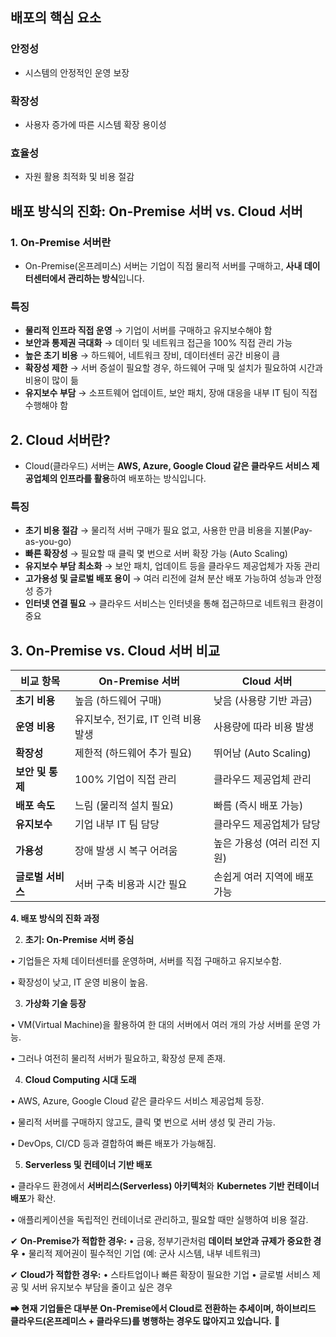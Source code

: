 ## 배포의 핵심 요소
### 안정성
- 시스템의 안정적인 운영 보장
### 확장성
- 사용자 증가에 따른 시스템 확장 용이성
### 효율성
- 자원 활용 최적화 및 비용 절감


## 배포 방식의 진화: On-Premise 서버 vs. Cloud 서버
### 1. On-Premise 서버란
- On-Premise(온프레미스) 서버는 기업이 직접 물리적 서버를 구매하고, **사내 데이터센터에서 관리하는 방식**입니다.
### 특징
- **물리적 인프라 직접 운영** → 기업이 서버를 구매하고 유지보수해야 함
- **보안과 통제권 극대화** → 데이터 및 네트워크 접근을 100% 직접 관리 가능
- **높은 초기 비용** → 하드웨어, 네트워크 장비, 데이터센터 공간 비용이 큼
- **확장성 제한** → 서버 증설이 필요할 경우, 하드웨어 구매 및 설치가 필요하여 시간과 비용이 많이 듦
- **유지보수 부담** → 소프트웨어 업데이트, 보안 패치, 장애 대응을 내부 IT 팀이 직접 수행해야 함

## 2. Cloud 서버란?
- Cloud(클라우드) 서버는 **AWS, Azure, Google Cloud 같은 클라우드 서비스 제공업체의 인프라를 활용**하여 배포하는 방식입니다.
### 특징
- **초기 비용 절감** → 물리적 서버 구매가 필요 없고, 사용한 만큼 비용을 지불(Pay-as-you-go)
- **빠른 확장성** → 필요할 때 클릭 몇 번으로 서버 확장 가능 (Auto Scaling)
- **유지보수 부담 최소화** → 보안 패치, 업데이트 등을 클라우드 제공업체가 자동 관리
- **고가용성 및 글로벌 배포 용이** → 여러 리전에 걸쳐 분산 배포 가능하여 성능과 안정성 증가
- **인터넷 연결 필요** → 클라우드 서비스는 인터넷을 통해 접근하므로 네트워크 환경이 중요

## 3. On-Premise vs. Cloud 서버 비교

| **비교 항목**   | **On-Premise 서버**      | **Cloud 서버**       |
| ----------- | ---------------------- | ------------------ |
| **초기 비용**   | 높음 (하드웨어 구매)           | 낮음 (사용량 기반 과금)     |
| **운영 비용**   | 유지보수, 전기료, IT 인력 비용 발생 | 사용량에 따라 비용 발생      |
| **확장성**     | 제한적 (하드웨어 추가 필요)       | 뛰어남 (Auto Scaling) |
| **보안 및 통제** | 100% 기업이 직접 관리         | 클라우드 제공업체 관리       |
| **배포 속도**   | 느림 (물리적 설치 필요)         | 빠름 (즉시 배포 가능)      |
| **유지보수**    | 기업 내부 IT 팀 담당          | 클라우드 제공업체가 담당      |
| **가용성**     | 장애 발생 시 복구 어려움         | 높은 가용성 (여러 리전 지원)  |
| **글로벌 서비스** | 서버 구축 비용과 시간 필요        | 손쉽게 여러 지역에 배포 가능   |

**4. 배포 방식의 진화 과정**

2. **초기: On-Premise 서버 중심**

• 기업들은 자체 데이터센터를 운영하며, 서버를 직접 구매하고 유지보수함.

• 확장성이 낮고, IT 운영 비용이 높음.

3. **가상화 기술 등장**

• VM(Virtual Machine)을 활용하여 한 대의 서버에서 여러 개의 가상 서버를 운영 가능.

• 그러나 여전히 물리적 서버가 필요하고, 확장성 문제 존재.

4. **Cloud Computing 시대 도래**

• AWS, Azure, Google Cloud 같은 클라우드 서비스 제공업체 등장.

• 물리적 서버를 구매하지 않고도, 클릭 몇 번으로 서버 생성 및 관리 가능.

• DevOps, CI/CD 등과 결합하여 빠른 배포가 가능해짐.

5. **Serverless 및 컨테이너 기반 배포**

• 클라우드 환경에서 **서버리스(Serverless) 아키텍처**와 **Kubernetes 기반 컨테이너 배포**가 확산.

• 애플리케이션을 독립적인 컨테이너로 관리하고, 필요할 때만 실행하여 비용 절감.




✔ **On-Premise가 적합한 경우:**
• 금융, 정부기관처럼 **데이터 보안과 규제가 중요한 경우**
• 물리적 제어권이 필수적인 기업 (예: 군사 시스템, 내부 네트워크)

  

✔ **Cloud가 적합한 경우:**
• 스타트업이나 빠른 확장이 필요한 기업
• 글로벌 서비스 제공 및 서버 유지보수 부담을 줄이고 싶은 경우

  

**➡ 현재 기업들은 대부분 On-Premise에서 Cloud로 전환하는 추세이며, 하이브리드 클라우드(온프레미스 + 클라우드)를 병행하는 경우도 많아지고 있습니다.** 🚀